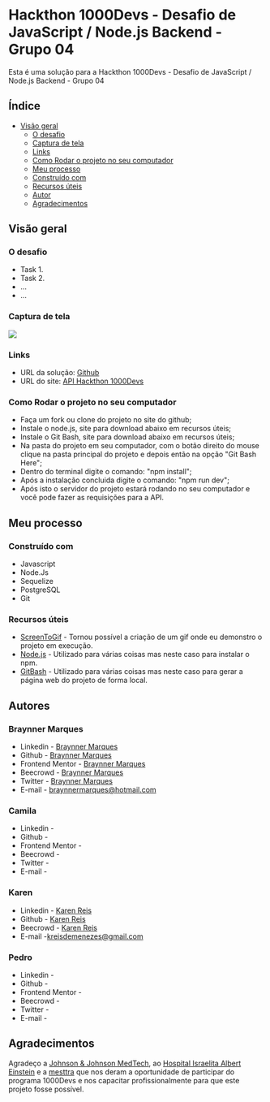 # Hackthon 1000Devs - Desafio de JavaScript / Node.js Backend - Grupo 04

Esta é uma solução para a Hackthon 1000Devs - Desafio de JavaScript / Node.js Backend - Grupo 04

## Índice

- [Visão geral](#visão-geral)
  - [O desafio](#o-desafio)
  - [Captura de tela](#captura-de-tela)
  - [Links](#links)
  - [Como Rodar o projeto no seu computador](#como-rodar-o-projeto-no-seu-computador)
  - [Meu processo](#meu-processo)
  - [Construído com](#construído-com)   
  - [Recursos úteis](#recursos-úteis)
  - [Autor](#autor)
  - [Agradecimentos](#agradecimentos)

## Visão geral

### O desafio

- Task 1.
- Task 2.
- ...
- ...


### Captura de tela

![](./src/assets/captura-de-tela.gif)

### Links

- URL da solução: [Github](https://github.com/BraynnerM/Hackathon-1000Devs)
- URL do site: [API Hackthon 1000Devs](https://google.com)

### Como Rodar o projeto no seu computador

- Faça um fork ou clone do projeto no site do github;
- Instale o node.js, site para download abaixo em recursos úteis;
- Instale o Git Bash, site para download abaixo em recursos úteis;
- Na pasta do projeto em seu computador, com o botão direito do mouse clique na pasta principal do projeto e depois então na opção "Git Bash Here";
- Dentro do terminal digite o comando: "npm install";
- Após a instalação concluida digite o comando: "npm run dev";
- Após isto o servidor do projeto estará rodando no seu computador e você pode fazer as requisições para a API.

## Meu processo

### Construído com

- Javascript
- Node.Js
- Sequelize
- PostgreSQL
- Git

### Recursos úteis

- [ScreenToGif](https://www.screentogif.com/) - Tornou possível a criação de um gif onde eu demonstro o projeto em execução.
- [Node.js](https://nodejs.org/en) - Utilizado para várias coisas mas neste caso para instalar o npm.
- [GitBash](https://git-scm.com/download/win) - Utilizado para várias coisas mas neste caso para gerar a página web do projeto de forma local.

## Autores
### Braynner Marques

- Linkedin - [Braynner Marques](https://www.linkedin.com/in/braynner)
- Github - [Braynner Marques](https://github.com/BraynnerM)
- Frontend Mentor - [Braynner Marques](https://www.frontendmentor.io/profile/BraynnerM)
- Beecrowd - [Braynner Marques](https://www.beecrowd.com.br/judge/pt/profile/863963)
- Twitter - [Braynner Marques](https://twitter.com/BraynnerMarques)
- E-mail - [braynnermarques@hotmail.com](mailto:braynnermarques@hotmail.com)

### Camila

- Linkedin - []()
- Github - []()
- Frontend Mentor - []()
- Beecrowd - []()
- Twitter - []()
- E-mail -[]()

### Karen

- Linkedin - [Karen Reis](https://www.linkedin.com/in/reiskaren0228/)
- Github - [Karen Reis](https://github.com/reiskaren0228)
- Beecrowd - [Karen Reis](https://www.beecrowd.com.br/judge/pt/profile/872124git)
- E-mail -[kreisdemenezes@gmail.com](mailto:kreisdemenezes@gmail.com)

### Pedro

- Linkedin - []()
- Github - []()
- Frontend Mentor - []()
- Beecrowd - []()
- Twitter - []()
- E-mail -[]()



## Agradecimentos

Agradeço a [Johnson & Johnson MedTech](https://www.jnjmedtech.com/pt-PT), ao [Hospital Israelita Albert Einstein](https://www.einstein.br/) e a [mesttra](https://www.mesttra.com/) que nos deram a oportunidade de participar do programa 1000Devs e nos capacitar profissionalmente para que este projeto fosse possível.